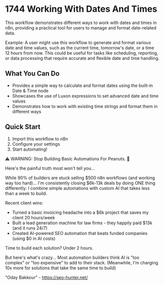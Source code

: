 # 1744 Working With Dates And Times

This workflow demonstrates different ways to work with dates and times in n8n, providing a practical tool for users to manage and format date-related data.

Example: A user might use this workflow to generate and format various date and time values, such as the current time, tomorrow's date, or a time 12 hours from now. This could be useful for tasks like scheduling, reporting, or data processing that require accurate and flexible date and time handling.

## What You Can Do
- Provides a simple way to calculate and format dates using the built-in Date & Time node
- Showcases the use of Luxon expressions to set advanced date and time values
- Demonstrates how to work with existing time strings and format them in different ways

## Quick Start
1. Import this workflow to n8n
2. Configure your settings
3. Start automating!

⚠️ WARNING: Stop Building Basic Automations For Peanuts. 🚫

Here's the painful truth most won't tell you...

While 90% of builders are stuck selling $500 n8n workflows (and working way too hard)...
I'm consistently closing $6k-13k deals by doing ONE thing differently:
I combine simple automations with custom AI that takes less than a week to build.

Recent client wins:
* Turned a basic invoicing headache into a $6k project that saves my client 20 hours/week
* Built a lead generation machine for law firms - they happily paid $13k (and it runs 24/7)
* Created AI-powered SEO automation that beats funded companies (using $0 in AI costs)

Time to build each solution? Under 2 hours.

But here's what's crazy...
Most automation builders think AI is "too complex" or "too expensive" to add to their stack.
(Meanwhile, I'm charging 10x more for solutions that take the same time to build)

"Oday Bakkour" - https://seo-hunter.net/
